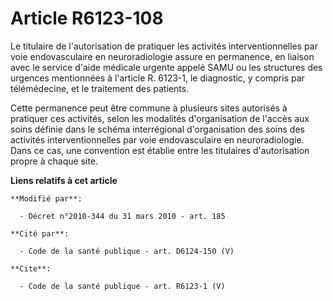 # Article R6123-108

Le titulaire de l'autorisation de pratiquer les activités interventionnelles par voie endovasculaire en neuroradiologie
assure en permanence, en liaison avec le service d'aide médicale urgente appelé SAMU ou les structures des urgences
mentionnées à l'article R. 6123-1, le diagnostic, y compris par télémédecine, et le traitement des patients. 

Cette permanence peut être commune à plusieurs sites autorisés à pratiquer ces activités, selon les modalités d'organisation
de l'accès aux soins définie dans le schéma interrégional d'organisation des soins des activités interventionnelles par voie
endovasculaire en neuroradiologie. Dans ce cas, une convention est établie entre les titulaires d'autorisation propre à
chaque site.

**Liens relatifs à cet article**

	**Modifié par**:

	  - Décret n°2010-344 du 31 mars 2010 - art. 185

	**Cité par**:

	  - Code de la santé publique - art. D6124-150 (V)

	**Cite**:

	  - Code de la santé publique - art. R6123-1 (V)
